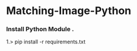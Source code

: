# Matching-Image-Python

<h3>Install Python Module .</h3>

<p>1.> pip install -r requirements.txt</p>

